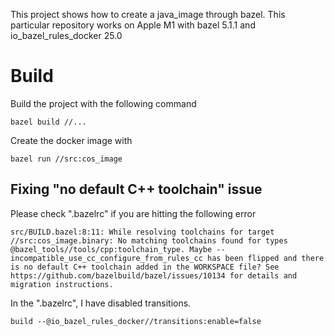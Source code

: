 This project shows how to create a java_image through bazel. This particular repository works on Apple M1 with bazel 5.1.1 and io_bazel_rules_docker 25.0

# Build

Build the project with the following command

`
bazel build //...
`

Create the docker image with

`
bazel run //src:cos_image
`

## Fixing "no default C++ toolchain" issue

Please check ".bazelrc" if you are hitting the following error

`
src/BUILD.bazel:8:11: While resolving toolchains for target //src:cos_image.binary: No matching toolchains found for types @bazel_tools//tools/cpp:toolchain_type. Maybe --incompatible_use_cc_configure_from_rules_cc has been flipped and there is no default C++ toolchain added in the WORKSPACE file? See https://github.com/bazelbuild/bazel/issues/10134 for details and migration instructions.
`

In the ".bazelrc", I have disabled transitions.

`
build --@io_bazel_rules_docker//transitions:enable=false
`

